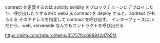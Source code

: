 contract を定義するのは solidity
solidity をブロックチェーンにデプロイしたり、呼び出したりするのは web3.js
contract を deploy すると、address がもらえる
そのアドレスを指定して contract を呼び出す。
インターフェースは js だから、web, serverside なんでもコントラクトを呼び出せる

https://qiita.com/zaburo/items/35757fcc688942d7b5f4
